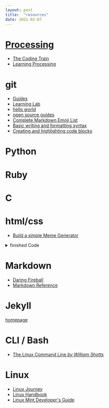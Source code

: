 ```yaml
---
layout: post
title:  "resources"
date: 2021-02-07
---
```


# [Processing](https://processing.org/)

  * [The Coding Train](https://www.youtube.com/user/shiffman)
  * [Learning Processing](http://learningprocessing.com/)
  
# git
  * [Guides](https://guides.github.com/)
  * [Learning Lab](https://lab.github.com/)
  * [hello world](https://guides.github.com/activities/hello-world/)
  * [open source guides](https://github.com/github/opensource.guide)
  * [Complete Markdown Emoji List](https://gist.github.com/rxaviers/7360908)
  * [Basic writing and formatting syntax](https://docs.github.com/en/github/writing-on-github/basic-writing-and-formatting-syntax)
  * [Creating and highlighting code blocks](https://docs.github.com/en/github/writing-on-github/creating-and-highlighting-code-blocks)

# Python

# Ruby

# C

# html/css
  * [Build a simple Meme Generator](https://projects.raspberrypi.org/en/projects/cat-meme-generator)

<details>
 <summary>  finished Code</summary>

 <html><head>
<meta http-equiv="content-type" content="text/html; charset=windows-1252">
<title>Meme Generator</title>
<style type="text/css">
	#message {
		background-color: transparent;
		font-size: 40px;
		font-family: "Impact";
		color: white;
		text-shadow: black 0px 0px 10px;
		width: 600px;
		position: absolute;
		left: 15px;
		top: 480px;
	}

	#image {
		width: 600px;
		border: 3px solid #000000;
	}

</style>

</head>
<body>

<form>
Select a picture <input type="file" id="picture" onchange="update_image()">
<p>
Meme text: <input type="text" id="meme_text" oninput="update_text()" maxlength="70">
</p><p>
</p></form>

<p>

</p><div id="message">&nbsp;</div>
<div id="image"><img src="" width="600" height="500"></div>


<script type="text/javascript">

// Update image onto the screen
function update_image(){
	var img = document.querySelector('img'); // Returns the first img element
	var file = document.querySelector('input[type=file]').files[0]; // Returns the first file element found
	img.src =  window.URL.createObjectURL(file);

}

// Write the text onto the meme
function update_text(){
	document.getElementById("message").innerHTML = document.getElementById("meme_text").value;
}

</script>



</body></html>
</details>
   


# Markdown
  * [Daring Fireball](https://daringfireball.net/projects/markdown/)
  * [Markdown Reference](https://commonmark.org/help/)

# Jekyll
  [homepage](https://jekyllrb.com/)
  
# CLI / Bash
  * [The Linux Command Line *by William Shotts*](/http://linuxcommand.org/tlcl.php)
  
# Linux
  * [Linux Journey](https://linuxjourney.com/)
  * [Linux Handbook](https://linuxhandbook.com/)
  * [Linux Mint Developer's Guide](https://linuxmint-developer-guide.readthedocs.io/en/latest/index.html)
